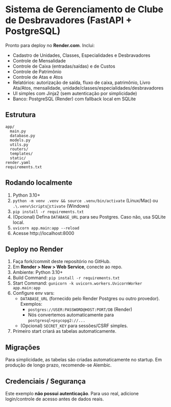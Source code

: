 # Sistema de Gerenciamento de Clube de Desbravadores (FastAPI + PostgreSQL)

Pronto para deploy no **Render.com**. Inclui:
- Cadastro de Unidades, Classes, Especialidades e Desbravadores
- Controle de Mensalidade
- Controle de Caixa (entradas/saídas) e de Custos
- Controle de Patrimônio
- Controle de Atas e Atos
- Relatórios: autorização de saída, fluxo de caixa, patrimônio, Livro Ata/Atos, mensalidade, unidade/classes/especialidades/desbravadores
- UI simples com Jinja2 (sem autenticação por simplicidade)
- Banco: PostgreSQL (Render) com fallback local em SQLite

## Estrutura
```
app/
  main.py
  database.py
  models.py
  utils.py
  routers/
  templates/
  static/
render.yaml
requirements.txt
```
## Rodando localmente
1. Python 3.10+
2. `python -m venv .venv && source .venv/bin/activate` (Linux/Mac) ou `.\.venv\Scriptsctivate` (Windows)
3. `pip install -r requirements.txt`
4. (Opcional) Defina `DATABASE_URL` para seu Postgres. Caso não, usa SQLite local.
5. `uvicorn app.main:app --reload`
6. Acesse http://localhost:8000

## Deploy no Render
1. Faça fork/commit deste repositório no GitHub.
2. Em **Render > New > Web Service**, conecte ao repo.
3. Ambiente: Python 3.10+
4. Build Command: `pip install -r requirements.txt`
5. Start Command: `gunicorn -k uvicorn.workers.UvicornWorker app.main:app`
6. Configure env vars:
   - `DATABASE_URL` (fornecido pelo Render Postgres ou outro provedor). Exemplos:
     - `postgres://USER:PASSWORD@HOST:PORT/DB` (Render)
     - Nós convertemos automaticamente para `postgresql+psycopg2://...`
   - (Opcional) `SECRET_KEY` para sessões/CSRF simples.
7. Primeiro start criará as tabelas automaticamente.

## Migrações
Para simplicidade, as tabelas são criadas automaticamente no startup. Em produção de longo prazo, recomende-se Alembic.

## Credenciais / Segurança
Este exemplo **não possui autenticação**. Para uso real, adicione login/controle de acesso antes de dados reais.
